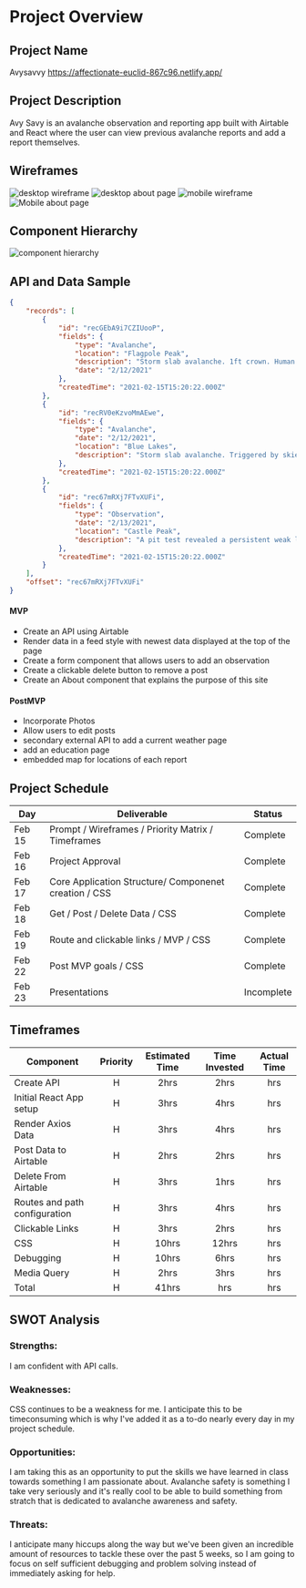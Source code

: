 # Project Overview

## Project Name

Avysavvy
https://affectionate-euclid-867c96.netlify.app/

## Project Description

Avy Savy is an avalanche observation and reporting app built with Airtable and React where the user can view previous avalanche reports and add a report themselves.   

## Wireframes

![desktop wireframe](https://i.imgur.com/tlQMDVv.jpg)
![desktop about page](https://i.imgur.com/tXrBdi8.jpg)
![mobile wireframe](https://i.imgur.com/193LAXp.jpg) ![Mobile about page](https://i.imgur.com/eoiKCt1.jpg)

## Component Hierarchy
![component hierarchy](https://i.imgur.com/VzYIcbI.jpg)

## API and Data Sample


```json
{
    "records": [
        {
            "id": "recGEbA9i7CZIUooP",
            "fields": {
                "type": "Avalanche",
                "location": "Flagpole Peak",
                "description": "Storm slab avalanche. 1ft crown. Human trigger. One person injured",
                "date": "2/12/2021"
            },
            "createdTime": "2021-02-15T15:20:22.000Z"
        },
        {
            "id": "recRV0eKzvoMmAEwe",
            "fields": {
                "type": "Avalanche",
                "date": "2/12/2021",
                "location": "Blue Lakes",
                "description": "Storm slab avalanche. Triggered by skier. Skier was swept over cliffs and care flighted to Reno with severe injuries. "
            },
            "createdTime": "2021-02-15T15:20:22.000Z"
        },
        {
            "id": "rec67mRXj7FTvXUFi",
            "fields": {
                "type": "Observation",
                "date": "2/13/2021",
                "location": "Castle Peak",
                "description": "A pit test revealed a persistent weak layer approximately 14\" deep. "
            },
            "createdTime": "2021-02-15T15:20:22.000Z"
        }
    ],
    "offset": "rec67mRXj7FTvXUFi"
}

```
 

#### MVP 

- Create an API using Airtable
- Render data in a feed style with newest data displayed at the top of the page
- Create a form component that allows users to add an observation
- Create a clickable delete button to remove a post
- Create an About component that explains the purpose of this site

#### PostMVP  

- Incorporate Photos
- Allow users to edit posts
- secondary external API to add a current weather page
- add an education page
- embedded map for locations of each report 

## Project Schedule

|  Day | Deliverable | Status
|---|---| ---|
|Feb 15| Prompt / Wireframes / Priority Matrix / Timeframes | Complete
|Feb 16| Project Approval | Complete
|Feb 17| Core Application Structure/ Componenet creation / CSS | Complete
|Feb 18| Get / Post / Delete Data / CSS | Complete
|Feb 19| Route and clickable links / MVP / CSS | Complete
|Feb 22| Post MVP goals / CSS | Complete
|Feb 23| Presentations | Incomplete

## Timeframes


| Component | Priority | Estimated Time | Time Invested | Actual Time |
| --- | :---: |  :---: | :---: | :---: |
| Create API | H | 2hrs| 2hrs | hrs |
| Initial React App setup | H | 3hrs| 4hrs | hrs |
| Render Axios Data | H | 3hrs| 4hrs | hrs |
| Post Data to Airtable | H | 2hrs| 2hrs | hrs |
| Delete From Airtable | H | 3hrs| 1hrs | hrs |
| Routes and path configuration | H | 3hrs| 4hrs | hrs |
| Clickable Links | H | 3hrs| 2hrs | hrs |
| CSS | H | 10hrs| 12hrs | hrs |
| Debugging | H | 10hrs| 6hrs | hrs |
| Media Query | H | 2hrs| 3hrs | hrs |
| Total | H | 41hrs| hrs | hrs |


## SWOT Analysis

### Strengths: 

I am confident with API calls.

### Weaknesses:

CSS continues to be a weakness for me. I anticipate this to be timeconsuming which is why I've added it as a to-do nearly every day in my project schedule. 

### Opportunities:

I am taking this as an opportunity to put the skills we have learned in class towards something I am passionate about. Avalanche safety is something I take very seriously and it's really cool to be able to build something from stratch that is dedicated to avalanche awareness and safety. 

### Threats:

I anticipate many hiccups along the way but we've been given an incredible amount of resources to tackle these over the past 5 weeks, so I am going to focus on self sufficient debugging and problem solving instead of immediately asking for help. 
